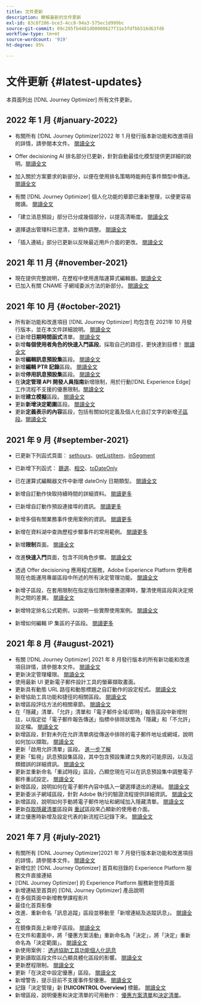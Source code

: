 ```yaml
---
title: 文件更新
description: 瞭解最新的文件更新
exl-id: 83c8f206-bce3-4cc8-94a3-575ec1d999bc
source-git-commit: 09c285fb4481d00008627f31e3fdfbb516d63fd6
workflow-type: tm+mt
source-wordcount: '919'
ht-degree: 95%

---
```


# 文件更新 {#latest-updates}

本頁面列出 [!DNL Journey Optimizer] 所有文件更新。


## 2022 年 1 月 {#january-2022}

* 有關所有 [!DNL Journey Optimizer]2022 年 1 月發行版本新功能和改進項目的詳情，請參閱本文件。 [閱讀全文](release-notes.md)

* Offer decisioning AI 排名部分已更新，針對自動最佳化模型提供更詳細的說明。[閱讀全文](../offers/offer-library/create-ranking-strategies.md#auto-optimization)

* 加入關於方案要求的新部分，以便在使用排名策略時能夠在事件類型中傳送。 [閱讀全文](../offers/offer-library/create-ranking-strategies.md#schema-requirements)

* 有關 [!DNL Journey Optimizer] 個人化功能的章節已重新整理，以便更容易閱讀。 [閱讀全文](../personalization/personalize.md)

* 「建立消息預設」部分已分成幾個部分，以提高清晰度。 [閱讀全文](../configuration/message-presets.md#create-message-preset)

* 選擇退出管理科已澄清，並稍作調整。 [閱讀全文](../messages/consent.md#opt-out-management)

* 「插入連結」部分已更新以反映最近用戶介面的更改。 [閱讀全文](../messages/message-tracking.md#insert-links)

## 2021 年 11 月 {#november-2021}

* 現在提供完整說明，在歷程中使用進階運算式編輯器。[閱讀全文](../building-journeys/expression/expressionadvanced.md)
* 已加入有關 CNAME 子網域委派方法的新部分。 [閱讀全文](../configuration/delegate-subdomain.md#cname-subdomain-delegation)


## 2021 年 10 月 {#october-2021}

* 所有新功能和改進項目 [!DNL Journey Optimizer] 均包含在 2021年 10 月發行版本，並在本文件詳細說明。 [閱讀全文](release-notes.md)
* 已新增&#x200B;**日期時間函式**&#x200B;清單。 [閱讀全文](../personalization/functions/dates.md)
* 新增&#x200B;**每個使用者角色的快速入門區段**。採取自己的路徑，更快達到目標！ [閱讀全文](../start/quick-start.md)
* 新增&#x200B;**編輯訊息預設集**&#x200B;區段。 [閱讀全文](../configuration/message-presets.md#edit-message-preset)
* 新增&#x200B;**編輯 PTR 記錄**&#x200B;區段。 [閱讀全文](../configuration/ptr-records.md#edit-ptr-record)
* 新增&#x200B;**停用訊息預設集**&#x200B;區段。 [閱讀全文](../configuration/message-presets.md#edit-message-preset#deactivate-preset)
* 在&#x200B;**決定管理 API 開發人員指南**&#x200B;新增限制，用於行動[!DNL Experience Edge]工作流程不支援的優惠限制。[閱讀全文](../offers/api-reference/offers-api/personalized-offers/create.md#limitations)
* 新增&#x200B;**建立模擬**&#x200B;區段。 [閱讀全文](../offers/offer-activities/simulation.md)
* 更新&#x200B;**新增決定範圍**&#x200B;區段。 [閱讀全文](../offers/offer-activities/create-offer-activities.md#add-decision-scopes)
* 更新&#x200B;**定義表示的內容**&#x200B;區段，包括有關如何定義及個人化自訂文字的新增[子區段](../offers/offer-library/creating-personalized-offers.md#custom-text)。[閱讀全文](../offers/offer-library/creating-personalized-offers.md#content)


## 2021 年 9 月 {#september-2021}

* 已更新下列函式頁面： [sethours](../building-journeys/functions/functionsethours.md)、[getListItem](../building-journeys/functions/functiongetlistitem.md)、[inSegment](../building-journeys/functions/functioninsegment.md)

* 已新增下列函式： [篩選](../building-journeys/functions/functionfilter.md)、[相交](../building-journeys/functions/functionintersect.md)、[toDateOnly](../building-journeys/functions/functiontodateonly.md)

* 已在運算式編輯器文件中新增 dateOnly 日期類型。 [閱讀全文](../building-journeys/expression/data-types.md)

* 新增自訂動作快取持續時間的詳細資料。 [閱讀更多](../datasource/external-data-sources.md#custom-authentication-mode)

* 已新增自訂動作預設連接埠的資訊。 [閱讀更多](../action/about-custom-action-configuration.md#url-configuration)

* 新增多個有關業務事件使用案例的資訊。 [閱讀更多](../event/about-creating-business.md#multiple-business-events)

* 新增在資料湖中查詢歷程步驟事件的常用範例。 [閱讀更多](../reports/query-examples.md)

* 新增&#x200B;**限制**&#x200B;頁面。 [閱讀全文](../start/limitations.md)

* 改進&#x200B;**快速入門**&#x200B;頁面，包含不同角色步驟。 [閱讀全文](../start/quick-start.md)

* 透過 Offer decisioning 應用程式服務，Adobe Experience Platform 使用者現在也能運用專屬區段中所述的所有決定管理功能。 [閱讀全文](../offers/get-started/starting-offer-decisioning.md)

* 新增子區段，在套用限制在指定版位限制優惠選擇時，釐清使用區段與決定規則之間的差異。 [閱讀全文](../offers/offer-activities/create-offer-activities.md#segments-vs-decision-rules)

* 新增特定排名公式範例，以說明一些實際使用案例。 [閱讀全文](../offers/offer-library/create-ranking-formulas.md#ranking-formula-examples)

* 新增如何編輯 IP 集區的子區段。 [閱讀更多](../configuration/ip-pools.md#edit-ip-pool)


## 2021 年 8 月 {#august-2021}

* 有關 [!DNL Journey Optimizer] 2021 年 8 月發行版本的所有新功能和改進項目詳情，請參閱本文件。 [閱讀全文](release-notes.md)
* 更新決定管理權限。 [閱讀全文](../administration/ootb-product-profiles.md)
* 使用最新 UI 更新電子郵件設計工具的螢幕擷取畫面。
* 更新具有動態 URL 路徑和動態標題之自訂動作的設定程式。 [閱讀全文](../action/about-custom-action-configuration.md#url-configuration)
* 新增協助工具功能和捷徑的相關區段。 [閱讀全文](../start/user-interface.md#accessibility)
* 新增區段評估方法的相關章節。 [閱讀全文](../segment/about-segments.md#evaluation-method-in-journey-optimizer)
* 在「隱藏」清單、「允許」清單和「電子郵件全域/即時」報告區段中新增附註，以指定從「電子郵件報告傳送」指標中排除狀態為「隱藏」和「不允許」設定檔。 [閱讀全文](../reports/email-global-report.md)
* 新增區段，針對未列在允許清單病從傳送中排除的電子郵件地址或網域，說明如何加以擷取。 [閱讀全文](../messages/allow-list.md#reporting)
* 更新「啟用允許清單」區段。 [進一步了解](../messages/allow-list.md#enable-allow-list)
* 更新「監視」訊息預設集區段，其中包含預設集建立失敗的可能原因，以及這類錯誤的詳細資訊。 [閱讀全文](../configuration/message-presets.md#monitor-message-presets)
* 更新並重新命名「重試時段」區段，凸顯您現在可以在訊息預設集中調整電子郵件重試設定。 [閱讀全文](../configuration/retries.md#retry-duration)
* 新增區段，說明如何在電子郵件內容中插入一鍵選擇退出的連結。 [閱讀全文](../messages/consent.md#one-click-opt-out-link)
* 更新委派子網域區段，針對 Adobe 執行的驗證流程提供詳細資訊。 [閱讀全文](../configuration/delegate-subdomain.md#subdomain-validation)
* 新增區段，說明如何手動將電子郵件地址和網域加入隱藏清單。 [閱讀全文](../configuration/manage-suppression-list.md#add-addresses-and-domains)
* 更新[存取隱藏清單](../configuration/manage-suppression-list.md#access-suppression-list)區段與 [重試](../configuration/retries.md)區段來凸顯新的使用者介面。
* 建立優惠時新增及設定代表的新流程已記錄下來。 [閱讀全文](../offers/offer-library/creating-personalized-offers.md#representations)


## 2021 年 7 月 {#july-2021}

* 有關所有 [!DNL Journey Optimizer]2021 年 7 月發行版本新功能和改進項目的詳情，請參閱本文件。 [閱讀全文](release-notes.md)
* 新增位於 [!DNL Journey Optimizer] 首頁和目錄的 Experience Platform 服務文件直接連結
* [!DNL Journey Optimizer] 的 Experience Platform 服務新登陸頁面
* 新增連結至首頁的 [!DNL Journey Optimizer] 產品說明
* 在多個頁面中新增教學課程影片
* 最佳化首頁影像
* 改進、重新命名「訊息追蹤」區段並移動至「新增連結及追蹤訊息」。 [閱讀全文](../messages/message-tracking.md)
* 在鏡像頁面上新增子區段。 [閱讀全文](../messages/message-tracking.md#mirror-page)
* 在文件和畫面中，將「優惠方案活動」重新命名為「決定」，將「決定」重新命名為「決定範圍」。 [閱讀全文](../offers/get-started/starting-offer-decisioning.md)
* 新使用案例： [透過協助工具功能個人化訊息](../personalization/personalization-use-case-helper-functions.md)
* 更新讀取區段文件以凸顯具體化區段的影響。 [閱讀全文](../building-journeys/read-segment.md)
* 更新歷程限制。 [閱讀全文](../start/limitations.md)
* 更新「在決定中設定優惠」區段。 [閱讀全文](../offers/offer-activities/configure-offer-selection.md)
* 新增警告，提示目前不支援事件型優惠。 [閱讀全文](../offers/offer-library/creating-personalized-offers.md#eligibility)
* 記錄「決定管理」新 **[!UICONTROL Overview]** 標籤。 [閱讀全文](../offers/get-started/user-interface.md#overview)
* 新增區段，說明優惠和決定清單的可用動作： [優惠方案清單](../offers/offer-library/creating-personalized-offers.md#offer-list)和[決定清單](../offers/offer-activities/create-offer-activities.md#decision-list)。
